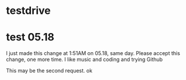 # testdrive
# test 05.18


I just made this change at 1:51AM on 05.18, same day. Please accept this change, one more time.
I like music and coding and trying Github

This may be the second request. ok
